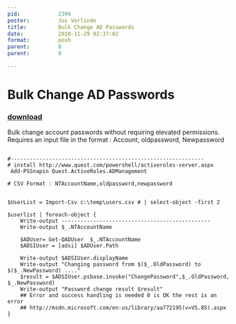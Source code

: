 ```yaml
---
pid:            2394
poster:         Jos Verlinde
title:          Bulk Change AD Passwords
date:           2010-11-29 02:37:02
format:         posh
parent:         0
parent:         0

---
```


# Bulk Change AD Passwords

### [download](2394.ps1)

Bulk change account passwords without requiring elevated permissions.
Requires an input file in the format : Account, oldpassword, Newpassword



```posh

#-------------------------------------------------------------
# install http://www.quest.com/powershell/activeroles-server.aspx
 Add-PSSnapin Quest.ActiveRoles.ADManagement

# CSV Format : NTAccountName,oldpassword,newpassword


$UserList = Import-Csv c:\temp\users.csv # | select-object -first 2 

$userlist | foreach-object {
    Write-output -----------------------------------------------
    Write-output $_.NTAccountName

    $ADUser= Get-QADUser  $_.NTAccountName
    $ADSIUser = [adsi] $ADUser.Path
    
    Write-output $ADSIUser.displayName
    Write-output "Changing password from $($_.OldPassword) to $($_.NewPassword) ...."
    $result = $ADSIUser.psbase.invoke("ChangePassword",$_.OldPassword, $_.NewPassword)
    Write-output "Password change result $result"
    ## Error and success handling is needed 0 is OK the rest is an error 
    ## http://msdn.microsoft.com/en-us/library/aa772195(v=VS.85).aspx 
}

```
